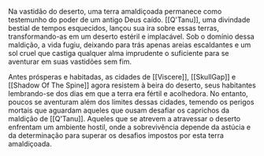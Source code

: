 Na vastidão do deserto, uma terra amaldiçoada permanece como testemunho do poder de um antigo Deus caído. [[Q'Tanu]], uma divindade bestial de tempos esquecidos, lançou sua ira sobre essas terras, transformando-as em um deserto estéril e implacável. Sob o domínio dessa maldição, a vida fugiu, deixando para trás apenas areias escaldantes e um sol cruel que castiga qualquer alma imprudente o suficiente para se aventurar em suas vastidões sem fim.

Antes prósperas e habitadas, as cidades de [[Viscere]], [[SkullGap]] e [[Shadow Of The Spine]] agora resistem à beira do deserto, seus habitantes lembrando-se dos dias em que a terra era fértil e acolhedora. No entanto, poucos se aventuram além dos limites dessas cidades, temendo os perigos mortais que aguardam aqueles que ousam desafiar os caprichos da maldição de [[Q'Tanu]]. Aqueles que se atrevem a atravessar o deserto enfrentam um ambiente hostil, onde a sobrevivência depende da astúcia e da determinação para superar os desafios impostos por esta terra amaldiçoada.